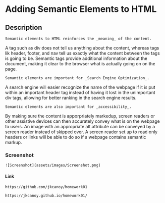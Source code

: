 # Adding Semantic Elements to HTML

## Description
   
    Semantic elements to HTML reinforces the _meaning_ of the content. 
   A tag such as div does not tell us anything about the content, whereas tags lik header, footer, and nav tell us exactly what the content between the tags is going to be. Semantic tags provide additional information about the document, making it clear to the browser what is actually going on on the page. 
    
    Semantic elements are important for _Search Engine Optimization_. 
   A search engine will easier recognize the name of the webpage if it is put within an important header tag instead of having it lost in the unimportant div tags, allowing for better ranking in the search engine results.
    
    Semantic elements are also important for _accessibility_. 
  By making sure the content is apporpriately markedup, screen readers or other assistive devices can then accurately convey what is on the webpage to users. An image with an appropriate alt attribute can be conveyed by a screen reader instead of skipped over. A screen reader set up to read only headers or links will be able to do so if a webpage contains semantic markup.

### Screenshot
    ![Screenshot](assets/images/Screenshot.png) 

#### Link
    https://github.com/jkcanoy/homework01

    https://jkcanoy.github.io/homework01/
